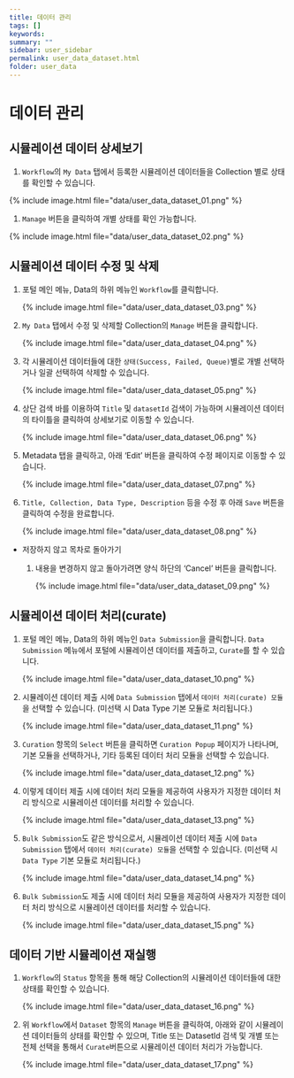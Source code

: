 ```yaml
---
title: 데이터 관리
tags: []
keywords:
summary: ""
sidebar: user_sidebar
permalink: user_data_dataset.html
folder: user_data
---
```


# 데이터 관리

## 시뮬레이션 데이터 상세보기

1. `Workflow`의 `My Data` 탭에서 등록한 시뮬레이션 데이터들을 Collection 별로 상태를 확인할 수 있습니다.

{% include image.html file="data/user_data_dataset_01.png" %}


1. `Manage` 버튼을 클릭하여 개별 상태를 확인 가능합니다.

{% include image.html file="data/user_data_dataset_02.png" %}


## 시뮬레이션 데이터 수정 및 삭제

1. 포털 메인 메뉴, Data의 하위 메뉴인 `Workflow`를 클릭합니다.

    {% include image.html file="data/user_data_dataset_03.png" %}


1. `My Data` 탭에서 수정 및 삭제할 Collection의 `Manage` 버튼을 클릭합니다.

    {% include image.html file="data/user_data_dataset_04.png" %}

1. 각 시뮬레이션 데이터들에 대한 `상태(Success, Failed, Queue)`별로 개별 선택하거나 일괄 선택하여 삭제할 수 있습니다.

    {% include image.html file="data/user_data_dataset_05.png" %}


1. 상단 검색 바를 이용하여 `Title` 및 `datasetId` 검색이 가능하며 시뮬레이션 데이터의 타이틀을 클릭하여 상세보기로 이동할 수 있습니다.

    {% include image.html file="data/user_data_dataset_06.png" %}

1. Metadata 탭을 클릭하고, 아래 ‘Edit’ 버튼을 클릭하여 수정 페이지로 이동할 수 있습니다.

    {% include image.html file="data/user_data_dataset_07.png" %}

1. `Title, Collection, Data Type, Description` 등을 수정 후 아래 `Save` 버튼을 클릭하여 수정을 완료합니다.

    {% include image.html file="data/user_data_dataset_08.png" %}

- 저장하지 않고 목차로 돌아가기
    1. 내용을 변경하지 않고 돌아가려면 양식 하단의 ‘Cancel’ 버튼을 클릭합니다.

        {% include image.html file="data/user_data_dataset_09.png" %}



## 시뮬레이션 데이터 처리(curate)

1. 포털 메인 메뉴, Data의 하위 메뉴인 `Data Submission`을 클릭합니다. `Data Submission` 메뉴에서 포털에 시뮬레이션 데이터를 제출하고, `Curate`를 할 수 있습니다.

    {% include image.html file="data/user_data_dataset_10.png" %}

1. 시뮬레이션 데이터 제출 시에 `Data Submission` 탭에서 `데이터 처리(curate) 모듈`을 선택할 수 있습니다. (미선택 시 Data Type 기본 모듈로 처리됩니다.)

    {% include image.html file="data/user_data_dataset_11.png" %}

1. `Curation` 항목의 `Select` 버튼을 클릭하면 `Curation Popup` 페이지가 나타나며, 기본 모듈을 선택하거나, 기타 등록된 데이터 처리 모듈을 선택할 수 있습니다.

    {% include image.html file="data/user_data_dataset_12.png" %}

1. 이렇게 데이터 제출 시에 데이터 처리 모듈을 제공하여 사용자가 지정한 데이터 처리 방식으로 시뮬레이션 데이터를 처리할 수 있습니다.

    {% include image.html file="data/user_data_dataset_13.png" %}

1. `Bulk Submission`도 같은 방식으로서, 시뮬레이션 데이터 제출 시에 `Data Submission` 탭에서 `데이터 처리(curate) 모듈`을 선택할 수 있습니다. (미선택 시 `Data Type` 기본 모듈로 처리됩니다.)

    {% include image.html file="data/user_data_dataset_14.png" %}

1. `Bulk Submission`도 제출 시에 데이터 처리 모듈을 제공하여 사용자가 지정한 데이터 처리 방식으로 시뮬레이션 데이터를 처리할 수 있습니다.

    {% include image.html file="data/user_data_dataset_15.png" %}


## 데이터 기반 시뮬레이션 재실행

1. `Workflow`의 `Status` 항목을 통해 해당 Collection의 시뮬레이션 데이터들에 대한 상태를 확인할 수 있습니다.

    {% include image.html file="data/user_data_dataset_16.png" %}

1. 위 `Workflow`에서 `Dataset` 항목의 `Manage` 버튼을 클릭하여, 아래와 같이 시뮬레이션 데이터들의 상태를 확인할 수 있으며, Title 또는 DatasetId 검색 및 개별 또는 전체 선택을 통해서 `Curate`버튼으로 시뮬레이션 데이터 처리가 가능합니다.

    {% include image.html file="data/user_data_dataset_17.png" %}